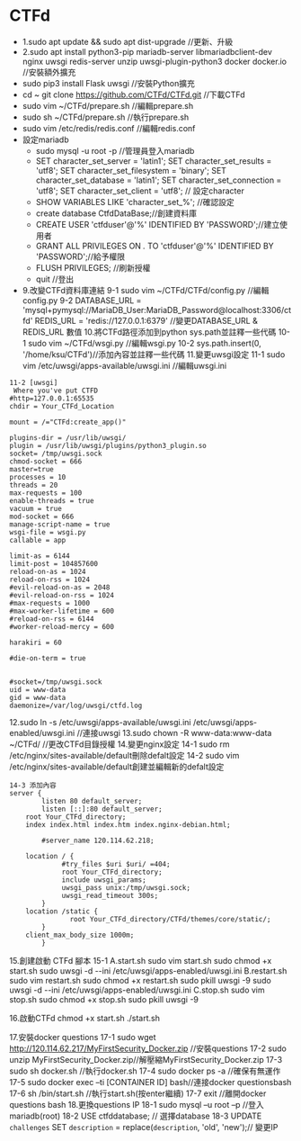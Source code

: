 # CTFd

- 1.sudo apt update && sudo apt dist-upgrade //更新、升級
- 2.sudo apt install python3-pip mariadb-server libmariadbclient-dev nginx uwsgi redis-server unzip uwsgi-plugin-python3 docker docker.io //安裝額外擴充
- sudo pip3 install Flask uwsgi //安裝Python擴充
- cd ~
git clone https://github.com/CTFd/CTFd.git //下載CTFd
- sudo vim ~/CTFd/prepare.sh //編輯prepare.sh
- sudo sh ~/CTFd/prepare.sh //執行prepare.sh
- sudo vim /etc/redis/redis.conf //編輯redis.conf
- 設定mariadb
	- sudo mysql -u root -p //管理員登入mariadb
	- SET character_set_server = 'latin1';
    SET character_set_results = 'utf8';
    SET character_set_filesystem = 'binary';
    SET character_set_database = 'latin1';
    SET character_set_connection = 'utf8';
    SET character_set_client = 'utf8'; 
    // 設定character
	- SHOW VARIABLES LIKE 'character\_set\_%'; 
//確認設定
	- create database CtfdDataBase;//創建資料庫
	- CREATE USER 'ctfduser'@'%' IDENTIFIED BY 'PASSWORD';//建立使用者
	- GRANT ALL PRIVILEGES ON *.* TO 'ctfduser'@'%' IDENTIFIED BY 'PASSWORD';//給予權限
	- FLUSH PRIVILEGES; //刷新授權
	- quit //登出
- 9.改變CTFd資料庫連結
9-1 sudo vim ~/CTFd/CTFd/config.py //編輯config.py
9-2 DATABASE_URL = 'mysql+pymysql://MariaDB_User:MariaDB_Password@localhost:3306/ctfd'
REDIS_URL = 'redis://127.0.0.1:6379'
//變更DATABASE_URL & REDIS_URL 數值
10.將CTFd路徑添加到python sys.path並註釋一些代碼
10-1 sudo vim ~/CTFd/wsgi.py //編輯wsgi.py
10-2 sys.path.insert(0, '/home/ksu/CTFd')//添加內容並註釋一些代碼
11.變更uwsgi設定
11-1 sudo vim /etc/uwsgi/apps-available/uwsgi.ini //編輯uwsgi.ini
```
11-2 [uwsgi]
 Where you've put CTFD
#http=127.0.0.1:65535
chdir = Your_CTFd_Location

mount = /="CTFd:create_app()"

plugins-dir = /usr/lib/uwsgi/
plugin = /usr/lib/uwsgi/plugins/python3_plugin.so
socket= /tmp/uwsgi.sock
chmod-socket = 666
master=true
processes = 10
threads = 20
max-requests = 100
enable-threads = true
vacuum = true
mod-socket = 666
manage-script-name = true
wsgi-file = wsgi.py
callable = app

limit-as = 6144
limit-post = 104857600
reload-on-as = 1024
reload-on-rss = 1024
#evil-reload-on-as = 2048
#evil-reload-on-rss = 1024
#max-requests = 1000
#max-worker-lifetime = 600
#reload-on-rss = 6144
#worker-reload-mercy = 600

harakiri = 60

#die-on-term = true


#socket=/tmp/uwsgi.sock
uid = www-data
gid = www-data
daemonize=/var/log/uwsgi/ctfd.log
```
12.sudo ln -s /etc/uwsgi/apps-available/uwsgi.ini /etc/uwsgi/apps-enabled/uwsgi.ini //連接uwsgi
13.sudo chown -R www-data:www-data ~/CTFd/ //更改CTFd目錄授權
14.變更nginx設定
14-1 sudo rm /etc/nginx/sites-available/default刪除defalt設定
14-2 sudo vim /etc/nginx/sites-available/default創建並編輯新的defalt設定
```
14-3 添加內容
server {
        listen 80 default_server;
        listen [::]:80 default_server;
	root Your_CTFd_directory; 
	index index.html index.htm index.nginx-debian.html;

        #server_name 120.114.62.218;

	location / {
             #try_files $uri $uri/ =404;
             root Your_CTFd_directory;
             include uwsgi_params;
             uwsgi_pass unix:/tmp/uwsgi.sock;
             uwsgi_read_timeout 300s;
        }
	location /static {
               root Your_CTFd_directory/CTFd/themes/core/static/;
        }
	client_max_body_size 1000m;
        }
```
15.創建啟動 CTFd 腳本
15-1 A.start.sh
sudo vim start.sh
sudo chmod +x start.sh
sudo uwsgi -d --ini /etc/uwsgi/apps-enabled/uwsgi.ini
     B.restart.sh
     sudo vim restart.sh
     sudo chmod +x restart.sh
     sudo pkill uwsgi -9
     sudo uwsgi -d --ini /etc/uwsgi/apps-enabled/uwsgi.ini
     C.stop.sh
     sudo vim stop.sh
     sudo chmod +x stop.sh
     sudo pkill uwsgi -9

16.啟動CTFd
chmod +x start.sh
./start.sh 

17.安裝docker questions
17-1 sudo wget http://120.114.62.217/MyFirstSecurity_Docker.zip //安裝questions
17-2 sudo unzip MyFirstSecurity_Docker.zip//解壓縮MyFirstSecurity_Docker.zip
17-3 sudo sh docker.sh //執行docker.sh
17-4 sudo docker ps -a //確保有無運作
17-5 sudo docker exec –ti [CONTAINER ID] bash//連接docker questionsbash
17-6 sh /bin/start.sh //執行start.sh(按enter繼續)
17-7 exit //離開docker questions bash
18.更換questions IP
18-1 sudo mysql –u root –p //登入mariadb(root)
18-2 USE ctfddatabase; // 選擇database
18-3 UPDATE `challenges` SET `description` = replace(`description`, 'old', 'new');// 變更IP
